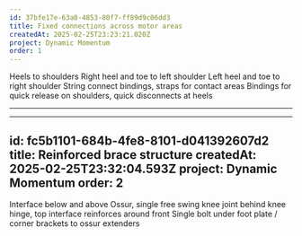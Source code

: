 ```yaml
---
id: 37bfe17e-63a0-4853-80f7-ff89d9c06dd3
title: Fixed connections across motor areas
createdAt: 2025-02-25T23:23:21.020Z
project: Dynamic Momentum
order: 1
---
```


Heels to shoulders
Right heel and toe to left shoulder
Left heel and toe to right shoulder
String connect bindings, straps for contact areas
Bindings for quick release on shoulders, quick disconnects at heels

---

---
id: fc5b1101-684b-4fe8-8101-d041392607d2
title: Reinforced brace structure
createdAt: 2025-02-25T23:32:04.593Z
project: Dynamic Momentum
order: 2
---

Interface below and above Ossur, single free swing knee joint behind knee hinge, top interface reinforces around front
Single bolt under foot plate / corner brackets to ossur extenders